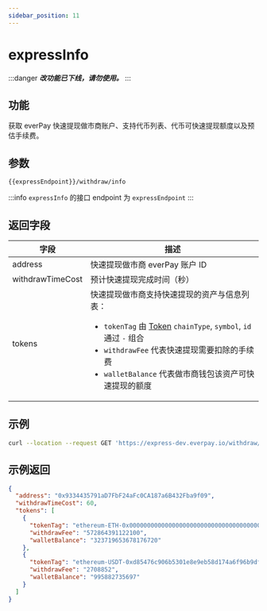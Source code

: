 ```yaml
---
sidebar_position: 11
---
```


# expressInfo
:::danger
***改功能已下线，请勿使用。***
:::
## 功能
获取 everPay 快速提现做市商账户、支持代币列表、代币可快速提现额度以及预估手续费。

## 参数
`{{expressEndpoint}}/withdraw/info`

:::info
`expressInfo` 的接口 endpoint 为 `expressEndpoint`
:::

## 返回字段
|字段|描述|
|---|---|
|address|快速提现做市商 everPay 账户 ID|
|withdrawTimeCost|预计快速提现完成时间（秒）|
|tokens|快速提现做市商支持快速提现的资产与信息列表：<ul><li>`tokenTag` 由 [Token](./info#token-字段描述) `chainType`, `symbol`, `id` 通过 `-` 组合</li><li>`withdrawFee` 代表快速提现需要扣除的手续费</li><li>`walletBalance` 代表做市商钱包该资产可快速提现的额度</li></ul>|

## 示例

```bash
curl --location --request GET 'https://express-dev.everpay.io/withdraw/info'
```

## 示例返回
```json
{
  "address": "0x9334435791aD7FbF24aFc0CA187a6B432Fba9f09",
  "withdrawTimeCost": 60,
  "tokens": [
    {
      "tokenTag": "ethereum-ETH-0x0000000000000000000000000000000000000000",
      "withdrawFee": "572864391122100",
      "walletBalance": "323719653678176720"
    },
    {
      "tokenTag": "ethereum-USDT-0xd85476c906b5301e8e9eb58d174a6f96b9dfc5ee",
      "withdrawFee": "2708852",
      "walletBalance": "995882735697"
    }
  ]
}
```